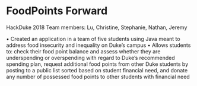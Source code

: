 # FoodPoints Forward

HackDuke 2018
Team members: Lu, Christine, Stephanie, Nathan, Jeremy

• Created an application in a team of five students using Java meant to address food insecurity and inequality on Duke’s campus
• Allows students to: check their food point balance and assess whether they are underspending or overspending with regard to Duke’s recommended spending plan, request additional food points from other Duke students by posting to a public list sorted based on student financial need, and donate any number of possessed food points to other students with financial need
